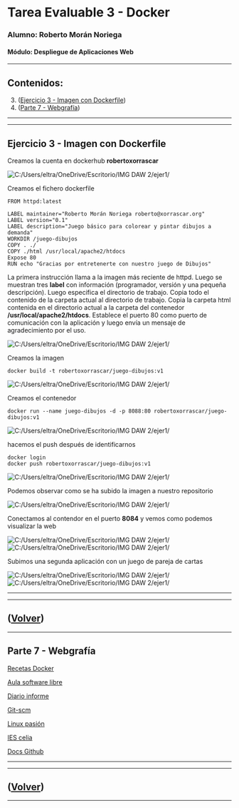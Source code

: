 # Tarea Evaluable 3 - Docker
### Alumno: Roberto Morán Noriega
#### Módulo: Despliegue de Aplicaciones Web

------------------------------------------------------------------------

## Contenidos:

3. ([Ejercicio 3 - Imagen con Dockerfile](#Ejercicio-3---Imagen-con-Dockerfile))
7. ([Parte 7 - Webgrafía](#parte-4---webgrafía))

-------------------------------------------------------------------------
-------------------------------------------------------------------------

## Ejercicio 3 - Imagen con Dockerfile
    
Creamos la cuenta en dockerhub **robertoxorrascar**

![C:/Users/eltra/OneDrive/Escritorio/IMG DAW 2/ejer1/](file:///C:/Users/eltra/OneDrive/Escritorio/IMG%20DAW%202/ejercicio4/robertoxorrascar.png)

Creamos el fichero dockerfile

    FROM httpd:latest
    
    LABEL maintainer="Roberto Morán Noriega roberto@xorrascar.org"
    LABEL version="0.1"
    LABEL description="Juego básico para colorear y pintar dibujos a demanda"
    WORKDIR /juego-dibujos
    COPY . ./
    COPY ./html /usr/local/apache2/htdocs
    Expose 80
    RUN echo "Gracias por entretenerte con nuestro juego de Dibujos"
    
La primera instrucción llama a la imagen más reciente de httpd. Luego se muestran tres **label** con información (programador, versión y una pequeña descripción). Luego especifica el directorio de trabajo. Copia todo el contenido de la carpeta actual al directorio de trabajo. Copia la carpeta html contenida en el directorio actual a la carpeta del contenedor **/usr/local/apache2/htdocs**. Establece el puerto 80 como puerto de comunicación con la aplicación y luego envía un mensaje de agradecimiento por el uso.

![C:/Users/eltra/OneDrive/Escritorio/IMG DAW 2/ejer1/](file:///C:/Users/eltra/OneDrive/Escritorio/IMG%20DAW%202/ejercicio4/dockerfile.png)

Creamos la imagen

    docker build -t robertoxorrascar/juego-dibujos:v1

![C:/Users/eltra/OneDrive/Escritorio/IMG DAW 2/ejer1/](file:///C:/Users/eltra/OneDrive/Escritorio/IMG%20DAW%202/ejercicio4/build.png)

Creamos el contenedor

    docker run --name juego-dibujos -d -p 8088:80 robertoxorrascar/juego-dibujos:v1

![C:/Users/eltra/OneDrive/Escritorio/IMG DAW 2/ejer1/](file:///C:/Users/eltra/OneDrive/Escritorio/IMG%20DAW%202/ejercicio4/run.png)

hacemos el push después de identificarnos

    docker login
    docker push robertoxorrascar/juego-dibujos:v1

![C:/Users/eltra/OneDrive/Escritorio/IMG DAW 2/ejer1/](file:///C:/Users/eltra/OneDrive/Escritorio/IMG%20DAW%202/ejercicio4/push.png)

Podemos observar como se ha subido la imagen a nuestro repositorio

![C:/Users/eltra/OneDrive/Escritorio/IMG DAW 2/ejer1/](file:///C:/Users/eltra/OneDrive/Escritorio/IMG%20DAW%202/ejercicio4/dockerhub.png)

Conectamos al contendor en el puerto **8084** y vemos como podemos visualizar la web

![C:/Users/eltra/OneDrive/Escritorio/IMG DAW 2/ejer1/](file:///C:/Users/eltra/OneDrive/Escritorio/IMG%20DAW%202/ejercicio4/juegodibujos.png)
![C:/Users/eltra/OneDrive/Escritorio/IMG DAW 2/ejer1/](file:///C:/Users/eltra/OneDrive/Escritorio/IMG%20DAW%202/ejercicio4/juegodibujos2.png)

Subimos una segunda aplicación con un juego de pareja de cartas

![C:/Users/eltra/OneDrive/Escritorio/IMG DAW 2/ejer1/](file:///C:/Users/eltra/OneDrive/Escritorio/IMG%20DAW%202/ejercicio4/juegocartas.png)
![C:/Users/eltra/OneDrive/Escritorio/IMG DAW 2/ejer1/](file:///C:/Users/eltra/OneDrive/Escritorio/IMG%20DAW%202/ejercicio4/juegocartas2.png)

--------------------------------------------------------------------------
--------------------------------------------------------------------------
([Volver](#contenidos))
--------------------------------------------------------------------------
--------------------------------------------------------------------------


## Parte 7 - Webgrafía

[Recetas Docker](https://recetas-docker.readthedocs.io/es/latest/capitulo_2.html)

[Aula software libre](https://aulasoftwarelibre.github.io/taller-de-docker/dockerfile/)

[Diario informe](https://diarioinforme.com/como-funcionan-las-etiquetas-docker/)

[Git-scm](https://git-scm.com/book/es/v2/Ap%C3%A9ndice-C%3A-Comandos-de-Git-Compartir-y-Actualizar-Proyectos)

[Linux pasión](https://linuxpasion.com/como-crear-imagenes-de-docker-con-un-dockerfile-en-ubuntu-18-04-lts)

[IES celia](https://iescelia.org/ciberseguridad/serie-docker-como-publicar-mi-imagen-en-docker-hub/)

[Docs Github](https://docs.github.com/es/authentication/troubleshooting-ssh/error-permission-denied-publickey?platform=linux)

--------------------------------------------------------------------------
--------------------------------------------------------------------------
([Volver](#contenidos))
--------------------------------------------------------------------------
--------------------------------------------------------------------------














